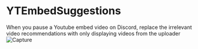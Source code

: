# YTEmbedSuggestions
When you pause a Youtube embed video on Discord, replace the irrelevant video recommendations with only displaying videos from the uploader
![Capture](https://user-images.githubusercontent.com/36400787/129460350-94dec5b3-a9f4-47aa-86e5-b151d817d1d8.PNG)
